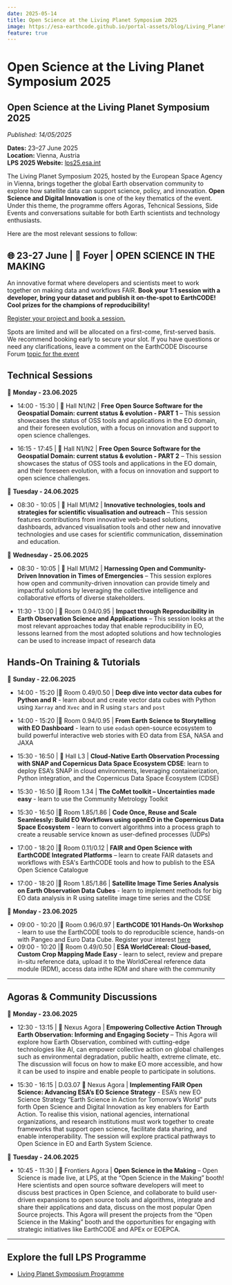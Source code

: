 ```yaml
---
date: 2025-05-14
title: Open Science at the Living Planet Symposium 2025
image: https://esa-earthcode.github.io/portal-assets/blog/Living_Planet_Symposium_2025_pillars-4170729331.jpg
feature: true
---
```


# Open Science at the Living Planet Symposium 2025 <!--{ as="img" mode="hero" src="https://esa-earthcode.github.io/portal-assets/blog/Living_Planet_Symposium_2025_pillars-4170729331.jpg" }-->

## Open Science at the Living Planet Symposium 2025
*Published: 14/05/2025*

**Dates:** 23–27 June 2025  
**Location:** Vienna, Austria  
**LPS 2025 Website:** [lps25.esa.int](https://lps25.esa.int/)

The Living Planet Symposium 2025, hosted by the European Space Agency in Vienna, brings together the global Earth observation community to explore how satellite data can support science, policy, and innovation. **Open Science and Digital Innovation** is one of the key thematics of the event. Under this theme, the programme offers Agoras, Tehcnical Sessions, Side Events and conversations suitable for both Earth scientists and technology enthusiasts. 

Here are the most relevant sessions to follow:

## 🌐 23-27 June | 📍 Foyer | OPEN SCIENCE IN THE MAKING

 An innovative format where developers and scientists meet to work together on making data and workflows FAIR.
  **Book your 1:1 session with a developer, bring your dataset and publish it on-the-spot to EarthCODE! Cool prizes for the champions of reproducibility!**

[Register your project and book a session.](https://forms.office.com/e/Rzh5TTU1uh)

Spots are limited and will be allocated on a first-come, first-served basis. We recommend booking early to secure your slot. If you have questions or need any clarifications, leave a comment on the EarthCODE Discourse Forum [topic for the event](https://discourse-earthcode.eox.at/t/publish-your-project-s-data-at-lps-2025/80)
  
## Technical Sessions

 📆 **Monday - 23.06.2025**

- 14:00 - 15:30 | 📍 Hall N1/N2 | **Free Open Source Software for the Geospatial Domain: current status & evolution - PART 1** –  This session showcases the status of OSS tools and applications in the EO domain, and their foreseen evolution, with a focus on innovation and support to open science challenges.

- 16:15 - 17:45 | 📍 Hall N1/N2 | **Free Open Source Software for the Geospatial Domain: current status & evolution - PART 2** –  This session showcases the status of OSS tools and applications in the EO domain, and their foreseen evolution, with a focus on innovation and support to open science challenges.

📆 **Tuesday - 24.06.2025**

- 08:30 - 10:05 | 📍 Hall M1/M2 | **Innovative technologies, tools and strategies for scientific visualisation and outreach** –  This session features contributions from innovative web-based solutions, dashboards, advanced visualisation tools and other new and innovative technologies and use cases for scientific communication, dissemination and education.

📆 **Wednesday - 25.06.2025**

- 08:30 - 10:05 | 📍 Hall M1/M2 | **Harnessing Open and Community-Driven Innovation in Times of Emergencies** –  This session explores how open and community-driven innovation can provide timely and impactful solutions by leveraging the collective intelligence and collaborative efforts of diverse stakeholders.

- 11:30 - 13:00 | 📍 Room 0.94/0.95 | **Impact through Reproducibility in Earth Observation Science and Applications** –  This session looks at the most relevant approaches today that enable reproducibility in EO, lessons learned from the most adopted solutions and how technologies can be used to increase impact of research data

## Hands-On Training & Tutorials

 📆 **Sunday - 22.06.2025**

- 14:00 - 15:20 |📍 Room 0.49/0.50 | **Deep dive into vector data cubes for Python and R** - learn about and create vector data cubes with Python using `Xarray` and `Xvec` and in R using `stars` and `post`

- 14:00 - 15:20 |📍 Room 0.94/0.95 | **From Earth Science to Storytelling with EO Dashboard** - learn to use `eodash` open-source ecosystem to build powerful interactive web stories with EO data from ESA, NASA and JAXA

- 15:30 - 16:50 | 📍 Hall L3 | **Cloud-Native Earth Observation Processing with SNAP and Copernicus Data Space Ecosystem CDSE**: learn to deploy ESA’s SNAP in cloud environments, leveraging containerization, Python integration, and the Copernicus Data Space Ecosystem (CDSE)
  
- 15:30 - 16:50 |📍 Room 1.34 | **The CoMet toolkit – Uncertainties made easy** - learn to use the Community Metrology Toolkit

- 15:30 - 16:50 |📍 Room 1.85/1.86 | **Code Once, Reuse and Scale Seamlessly: Build EO Workflows using openEO in the Copernicus Data Space Ecosystem** - learn to convert algorithms into a process graph to create a reusable service known as user-defined processes (UDPs)

- 17:00 - 18:20 |📍 Room 0.11/0.12 | **FAIR and Open Science with EarthCODE Integrated Platforms** – learn to create FAIR datasets and workflows with ESA's EarthCODE tools and how to publish to the ESA Open Science Catalogue

- 17:00 - 18:20 |📍 Room 1.85/1.86 | **Satellite Image Time Series Analysis on Earth Observation Data Cubes** - learn to implement methods for big EO data analysis in R using satellite image time series and the CDSE

 📆 **Monday - 23.06.2025**

- 09:00 - 10:20 |📍 Room 0.96/0.97 | **EarthCODE 101 Hands-On Workshop** - learn to use the EarthCODE tools to do reproducible science, hands-on with Pangeo and Euro Data Cube. Register your interest [here](https://forms.office.com/e/jAB9YLjgY0)
- 09:00 - 10:20 |📍 Room 0.49/0.50 | **ESA WorldCereal: Cloud-based, Custom Crop Mapping Made Easy** - learn to select, review and prepare in-situ reference data, upload it to the WorldCereal reference data module (RDM), access data inthe RDM and share with the community 
---

## Agoras & Community Discussions

📆 **Monday - 23.06.2025**

-   12:30 - 13:15 | 📍 Nexus Agora | **Empowering Collective Action Through Earth Observation: Informing and Engaging Society** – This Agora will explore how Earth Observation, combined with cutting-edge technologies like AI, can empower collective action on global challenges such as environmental degradation, public health, extreme climate, etc. The discussion  will focus on how to make EO more accessible, and how it can be used to inspire and enable people to participate in solutions.

- 15:30 - 16:15 | D.03.07 📍 Nexus Agora | **Implementing FAIR Open Science: Advancing ESA’s EO Science Strategy** - ESA’s new EO Science Strategy “Earth Science in Action for Tomorrow’s World” puts forth Open Science and Digital Innovation as key enablers for Earth Action. To realise this vision, national agencies, international organizations, and research institutions must work together to create frameworks that support open science, facilitate data sharing, and enable interoperability. The session will explore practical pathways to Open Science in EO and Earth System Science. 

📆 **Tuesday - 24.06.2025**

-   10:45 - 11:30 | 📍 Frontiers Agora | **Open Science in the Making** – Open Science is made live, at LPS, at the “Open Science in the Making” booth! Here scientists and open source software developers will meet to discuss best practices in Open Science, and collaborate to build user-driven expansions to open source tools and algorithms, integrate and share their applications and data, discuss on the most popular Open Source projects. This Agora will present the projects from the “Open Science in the Making” booth and the opportunities for engaging with strategic initiatives like EarthCODE and APEx or EOEPCA.
---


## Explore the full LPS Programme

- [Living Planet Symposium Programme](https://lps25.esa.int/programme/)  

